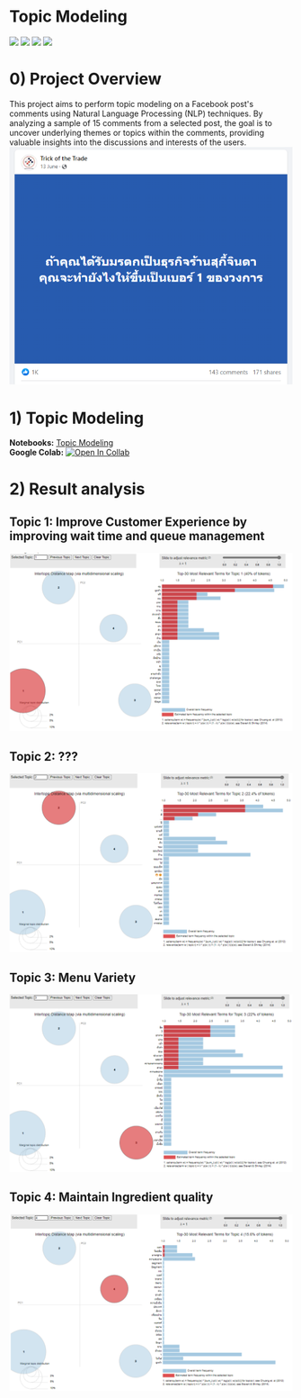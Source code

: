 # Topic Modeling
[![](https://img.shields.io/badge/-Topic--Modeling-orange)](#) [![](https://img.shields.io/badge/-NLP-orange)](#) [![](https://img.shields.io/badge/-Python-green)](#) [![](https://img.shields.io/badge/-Google--Colab-green)](#) 
# 0) Project Overview
This project aims to perform topic modeling on a Facebook post's comments using Natural Language Processing (NLP) techniques. By analyzing a sample of 15 comments from a selected post, the goal is to uncover underlying themes or topics within the comments, providing valuable insights into the discussions and interests of the users.
![FBPost](./img/FBPost.png)     
# 1) Topic Modeling
**Notebooks:** [Topic Modeling](./TopicModeling.ipynb)  
**Google Colab:** [![Open In Collab](https://colab.research.google.com/assets/colab-badge.svg)](https://colab.research.google.com/github/jane-russ/MADT8101/blob/main/6.TopicModeling/TopicModeling.ipynb)
# 2) Result analysis
## Topic 1: Improve Customer Experience by improving wait time and queue management
![Topic1](./img/Topic1.png) 
## Topic 2: ???
![Topic2](./img/Topic2.png) 
## Topic 3: Menu Variety
![Topic3](./img/Topic3.png) 
## Topic 4: Maintain Ingredient quality
![Topic4](./img/Topic4.png) 
